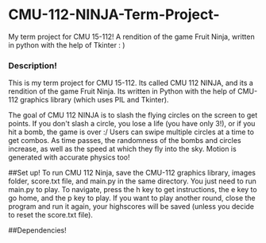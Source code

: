# CMU-112-NINJA-Term-Project-
My term project for CMU 15-112! A rendition of the game Fruit Ninja, written in python with the help of Tkinter : )

<h3>Description!</h3>
This is my term project for CMU 15-112. Its called CMU 112 NINJA, and its a rendition of the game Fruit Ninja. Its written in Python with the help of CMU-112 graphics library (which uses PIL and Tkinter).

The goal of CMU 112 NINJA is to slash the flying circles on the screen to get points. If you don't slash a circle, you lose a life (you have only 3!), or if you hit a bomb, the game is over :/ Users can swipe multiple circles at a time to get combos. As time passes, the randomness of the bombs and circles increase, as well as the speed at which they fly into the sky. Motion is generated with accurate physics too!

##Set up!
To run CMU 112 Ninja, save the CMU-112 graphics library, images folder, score.txt file, and main.py in the same directory. You just need to run main.py to play. To navigate, press the h key to get instructions, the e key to go home, and the p key to play. If you want to play another round, close the program and run it again, your highscores will be saved (unless you decide to reset the score.txt file).

##Dependencies!

